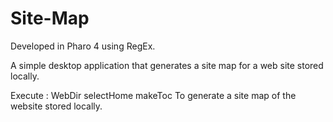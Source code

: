 # Site-Map
Developed in Pharo 4 using RegEx.  

A simple desktop application that generates a site map for a web site stored locally.


Execute : WebDir selectHome makeToc
To generate a site map of the website stored locally.
